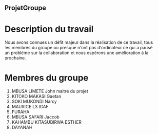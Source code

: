 ## ProjetGroupe

# Description du travail
Nous avons connues un défit majeur dans la réalisation de ce travail, tous les membres du groupe ou presque n'ont pas d'ordinateur ce qui a pausé un problème sur la collaboration et nous espérons une amélioration à la prochaine.
# Membres du groupe
1. MBUSA LIMETE John maitre du projet
2. KITOKO MAKASI Gaetan
3. SOKI MUKONDI Narcy
4. MAURICE L3 IGAF
5. FURAHA
6. MBUSA SAFARI Jaccob
7. KAHAMBU KITASUBIRWA ESTHER
8. DAYANAH
